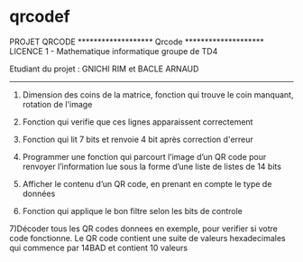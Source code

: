 # qrcodef
PROJET QRCODE
*******************      Qrcode                    ********************
         LICENCE 1 - Mathematique informatique groupe de TD4

Etudiant du projet : GNICHI RIM et BACLE ARNAUD


*************************************************************************


1) Dimension des coins de la matrice, fonction qui trouve le coin manquant, rotation de l'image

2)  Fonction qui verifie que ces lignes apparaissent correctement

3) Fonction qui lit 7 bits et renvoie 4 bit après correction d'erreur

4) Programmer une fonction qui parcourt l’image d’un QR code pour renvoyer l’information lue sous la
forme d’une liste de listes de 14 bits

5) Afficher le contenu d’un QR code, en prenant en compte le type de données

6)  Fonction qui applique le bon filtre selon les bits de controle

7)Décoder tous les QR codes donnees en exemple, pour verifier si votre code fonctionne. Le QR code
 contient une suite de valeurs hexadecimales qui commence par 14BAD et contient 10 valeurs